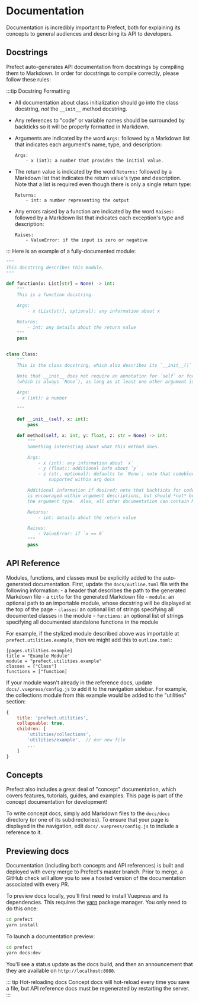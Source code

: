 # Documentation

Documentation is incredibly important to Prefect, both for explaining its concepts to general audiences and describing its API to developers.

## Docstrings

Prefect auto-generates API documentation from docstrings by compiling them to Markdown. In order for docstrings to compile correctly, please follow these rules:

:::tip Docstring Formatting
- All documentation about class initialization should go into the class docstring, _not_ the `__init__` method docstring.
- Any references to "code" or variable names should be surrounded by backticks so it will be properly formatted in Markdown.
- Arguments are indicated by the word `Args:` followed by a Markdown list that indicates each argument's name, type, and description:
    ```
    Args:
        - x (int): a number that provides the initial value.
    ```


- The return value is indicated by the word `Returns:` followed by a Markdown list that indicates the return value's type and description. Note that a list is required even though there is only a single return type:

    ```
    Returns:
        - int: a number representing the output
    ```

- Any errors raised by a function are indicated by the word `Raises:` followed by a Markdown list  that indicates each exception's type and description:

    ```
    Raises:
        - ValueError: if the input is zero or negative
    ```

:::
Here is an example of a fully-documented module:

```python
"""
This docstring describes this module.
"""

def function(x: List[str] = None) -> int:
    """
    This is a function docstring.

    Args:
        - x (List[str], optional): any information about x

    Returns:
        - int: any details about the return value
    """
    pass


class Class:
    """
    This is the class docstring, which also describes its `__init__()` constructor.

    Note that __init__ does not require an annotation for `self` or for the return value
    (which is always `None`), as long as at least one other argument is typed.

    Args:
    - x (int): a number

    """

    def __init__(self, x: int):
        pass

    def method(self, x: int, y: float, z: str = None) -> int:
        """
        Something interesting about what this method does.

        Args:
            - x (int): any information about `x`
            - y (float): additional info about `y`
            - z (str, optional): defaults to `None`; note that codeblocks are not currently
                supported within arg docs

        Additional information if desired; note that backticks for code formatting
        is encouraged within argument descriptions, but should *not* be used in
        the argument type.  Also, all other documentation can contain Markdown.

        Returns:
            - int: details about the return value

        Raises:
            - ValueError: if `x == 0`
        """
        pass
```

## API Reference

Modules, functions, and classes must be explicitly added to the auto-generated documentation. First, update the `docs/outline.toml` file with the following information: - a header that describes the path to the generated Markdown file - a `title` for the generated Markdown file - `module`: an optional path to an importable module, whose docstring will be displayed at the top of the page - `classes`: an optional list of strings specifying all documented classes in the module - `functions`: an optional list of strings specifying all documented standalone functions in the module

For example, if the stylized module described above was importable at `prefect.utilities.example`, then we might add this to `outline.toml`:

```
[pages.utilities.example]
title = "Example Module"
module = "prefect.utilities.example"
classes = ["Class"]
functions = ["function]
```

If your module wasn't already in the reference docs, update `docs/.vuepress/config.js` to add it to the navigation sidebar. For example, the collections module from this example would be added to the "utilities" section:

```javascript
{
    title: 'prefect.utilities',
    collapsable: true,
    children: [
        'utilities/collections',
        'utilities/example',  // our new file
        ...
    ]
}
```

## Concepts

Prefect also includes a great deal of "concept" documentation, which covers features, tutorials, guides, and examples. This page is part of the concept documentation for development!

To write concept docs, simply add Markdown files to the `docs/docs` directory (or one of its subdirectories). To ensure that your page is displayed in the navigation, edit `docs/.vuepress/config.js` to include a reference to it.

## Previewing docs

Documentation (including both concepts and API references) is built and deployed with every merge to Prefect's master branch. Prior to merge, a GitHub check will allow you to see a hosted version of the documentation associated with every PR.

To preview docs locally, you'll first need to install Vuepress and its dependencies. This requires the [yarn](https://yarnpkg.com/) package manager. You only need to do this once:

```bash
cd prefect
yarn install
```

To launch a documentation preview:

```bash
cd prefect
yarn docs:dev
```

You'll see a status update as the docs build, and then an announcement that they are available on `http://localhost:8080`.

::: tip Hot-reloading docs
Concept docs will hot-reload every time you save a file, but API reference docs must be regenerated by restarting the server.
:::
